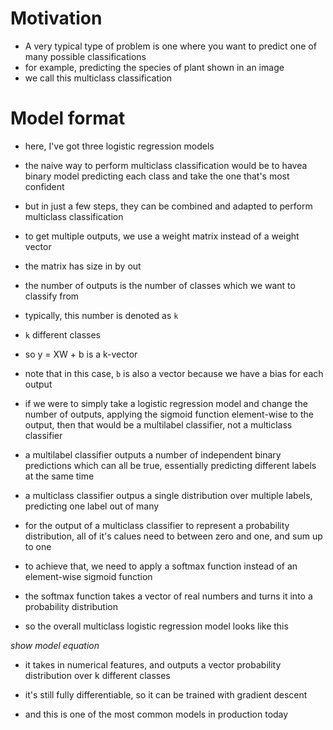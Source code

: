 # Motivation

- A very typical type of problem is one where you want to predict one of many possible classifications
- for example, predicting the species of plant shown in an image
- we call this multiclass classification

# Model format

- here, I've got three logistic regression models
- the naive way to perform multiclass classification would be to havea binary model predicting each class and take the one that's most confident
- but in just a few steps, they can be combined and adapted to perform multiclass classification
- to get multiple outputs, we use a weight matrix instead of a weight vector
- the matrix has size in by out
- the number of outputs is the number of classes which we want to classify from
- typically, this number is denoted as `k`
- `k` different classes
- so y = XW + b is a k-vector
- note that in this case, `b` is also a vector because we have a bias for each output

- if we were to simply take a logistic regression model and change the number of outputs, applying the sigmoid function element-wise to the output, then that would be a multilabel classifier, not a multiclass classifier
- a multilabel classifier outputs a number of independent binary predictions which can all be true, essentially predicting different labels at the same time
- a multiclass classifier outpus a single distribution over multiple labels, predicting one label out of many
- for the output of a multiclass classifier to represent a probability distribution, all of it's calues need to between zero and one, and sum up to one
- to achieve that, we need to apply a softmax function instead of an element-wise sigmoid function
- the softmax function takes a vector of real numbers and turns it into a probability distribution

- so the overall multiclass logistic regression model looks like this

_show model equation_

- it takes in numerical features, and outputs a vector probability distribution over k different classes
- it's still fully differentiable, so it can be trained with gradient descent

- and this is one of the most common models in production today
